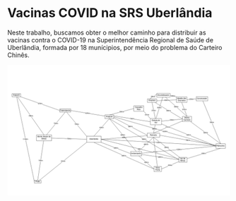 # Vacinas COVID na SRS Uberlândia

Neste trabalho, buscamos obter o melhor caminho para distribuir as vacinas contra o COVID-19 na Superintendência Regional de Saúde de Uberlândia, formada por 18 munı́cipios, por meio do problema do Carteiro Chinês.

![Grafo SRS](assets/SRSGrafo.png  "Grafo representando a Superintendência Regional de Saúde de Uberlândia")

